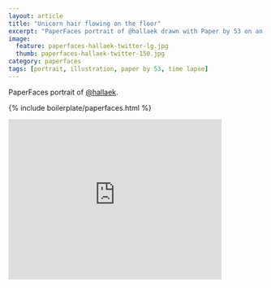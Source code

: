 ```yaml
---
layout: article
title: "Unicorn hair flowing on the floor"
excerpt: "PaperFaces portrait of @hallaek drawn with Paper by 53 on an iPad."
image: 
  feature: paperfaces-hallaek-twitter-lg.jpg
  thumb: paperfaces-hallaek-twitter-150.jpg
category: paperfaces
tags: [portrait, illustration, paper by 53, time lapse]
---
```


PaperFaces portrait of [@hallaek](http://twitter.com/hallaek).

{% include boilerplate/paperfaces.html %}

<iframe width="420" height="315" src="http://www.youtube.com/embed/RlvDlCAjWsk" frameborder="0"> </iframe>
